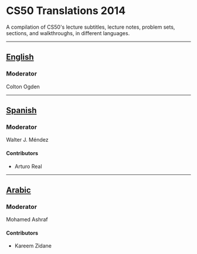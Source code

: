 # CS50 Translations 2014

A compilation of CS50's lecture subtitles, lecture notes, problem sets, sections, and walkthroughs, in different languages.

---

## [English](en/README.md)

### Moderator
Colton Ogden

---

## [Spanish](es/README.md)

### Moderator
Walter J. Méndez

#### Contributors
- Arturo Real

---

## [Arabic](ar/README.md)

### Moderator
Mohamed Ashraf

#### Contributors
- Kareem Zidane
